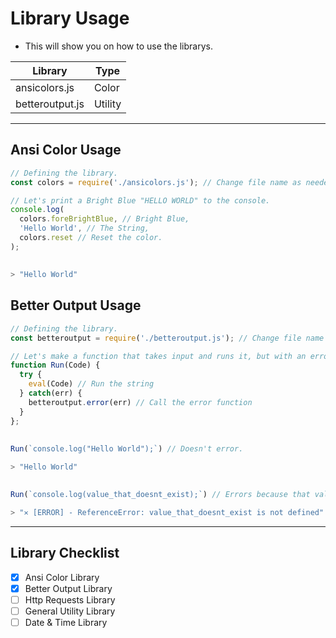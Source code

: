 # Library Usage
- This will show you on how to use the librarys.

| Library | Type |
| ----------- | ----------- |
| ansicolors.js | Color |
| betteroutput.js | Utility |

---
## Ansi Color Usage
```js
// Defining the library.
const colors = require('./ansicolors.js'); // Change file name as needed.

// Let's print a Bright Blue "HELLO WORLD" to the console.
console.log(
  colors.foreBrightBlue, // Bright Blue,
  'Hello World', // The String,
  colors.reset // Reset the color.
);
```
##
```js
> "Hello World"
```
## Better Output Usage
```js
// Defining the library.
const betteroutput = require('./betteroutput.js'); // Change file name as needed.

// Let's make a function that takes input and runs it, but with an error handler.
function Run(Code) {
  try {
    eval(Code) // Run the string
  } catch(err) {
    betteroutput.error(err) // Call the error function
  }
};
```
##
```js
Run(`console.log("Hello World");`) // Doesn't error.

> "Hello World"
```
##
```js
Run(`console.log(value_that_doesnt_exist);`) // Errors because that value is not defined.

> "✕ [ERROR] - ReferenceError: value_that_doesnt_exist is not defined"
```
---

## Library Checklist

- [x] Ansi Color Library
- [x] Better Output Library
- [ ] Http Requests Library
- [ ] General Utility Library
- [ ] Date & Time Library

